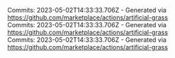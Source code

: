 Commits: 2023-05-02T14:33:33.706Z - Generated via https://github.com/marketplace/actions/artificial-grass
<br>
Commits: 2023-05-02T14:33:33.706Z - Generated via https://github.com/marketplace/actions/artificial-grass
<br>
Commits: 2023-05-02T14:33:33.706Z - Generated via https://github.com/marketplace/actions/artificial-grass
<br>
